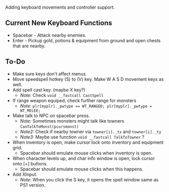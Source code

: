 Adding keyboard movements and controller support.

## Current New Keyboard Functions
- Spacebar - Attack nearby enemies.
- Enter - Pickup gold, potions & equipment from ground and open chests that are nearby.

## To-Do
- Make sure keys don't affect menus.
- Move speedspell hotkey (S) to (V) key. Make W A S D movement keys as well.
- Add spell cast key. (maybe X key?)
    - _Note:_ Check ```void __fastcall CastSpell```
- If range weapon equiped, check further range for monsters
    - _Note:_ ```plr[myplr]._pwtype == WT_RANGED; plr[myplr]._pwtype = WT_MELEE;```
- Make talk to NPC on spacebar press.
    - _Note:_ Sometimes monsters might talk like towners ```CanTalkToMonst(pcursmonst)```
	- _Note2:_ Check if nearby towner via ```towner[i]._tx``` and ```towner[i]._ty```
	- _Note3:_ Maybe use function ```void __fastcall TalkToTowner``` ?
- When inventory is open, make cursor lock onto inventory and equipment grid.
    - Spacebar should emulate mouse clicks when inventory is open.
- When character levels up, and char info window is open, lock cursor onto [+] buttons.
    - Spacebar should emulate mouse clicks when this happens.
- Add XInput.
    - _Note:_ When you click the S key, it opens the spell window same as PS1 version.
